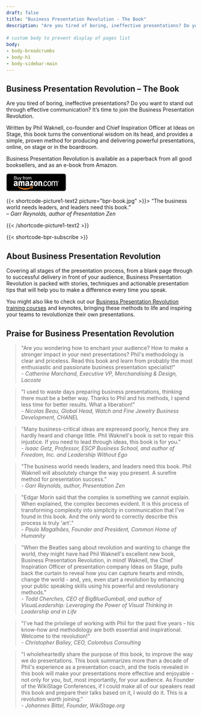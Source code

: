 ```yaml
---
draft: false
title: "Business Presentation Revolution - The Book"
description: "Are you tired of boring, ineffective presentations? Do you want to stand out through effective communication? Discover the Business Presentation Revolution book."

# custom body to prevent display of pages list
body:
- body-breadcrumbs
- body-h1
- body-sidebar-main
---
```


## Business Presentation Revolution – The Book

Are you tired of boring, ineffective presentations? Do you want to stand out through effective communication? It’s time to join the Business Presentation Revolution.

Written by Phil Waknell, co-founder and Chief Inspiration Officer at Ideas on Stage, this book turns the conventional wisdom on its head, and provides a simple, proven method for producing and delivering powerful presentations, online, on stage or in the boardroom.

Business Presentation Revolution is available as a paperback from all good booksellers, and as an e-book from Amazon.

<a href="https://www.amazon.com/Business-Presentation-Revolution-Inspire-Action/dp/1781336091/" target="_blank"><img src="amazon-button.png" /></a>


{{< shortcode-picture1-text2 picture="bpr-book.jpg" >}}> “The business world needs leaders, and leaders need this book.” <br /><i>– Garr Reynolds, author of Presentation Zen</i>

{{< /shortcode-picture1-text2 >}}

{{< shortcode-bpr-subscribe >}}


## About Business Presentation Revolution

Covering all stages of the presentation process, from a blank page through to successful delivery in front of your audience, Business Presentation Revolution is packed with stories, techniques and actionable presentation tips that will help you to make a difference every time you speak.

You might also like to check out our [Business Presentation Revolution training courses](https://www.ideasonstage.com/presentations-training/the-business-presentation-revolution/) and keynotes, bringing these methods to life and inspiring your teams to revolutionize their own presentations.

## Praise for Business Presentation Revolution

> "Are you wondering how to enchant your audience? How to make a stronger impact in your next presentations? Phil's methodology is clear and priceless.
Read this book and learn from probably the most enthusiastic and passionate business presentation specialist!" 
<br /><i>- Catherine Marchand, Executive VP, Merchandising & Design, Lacoste</i>

> "I used to waste days preparing business presentations, thinking there must be a better way. Thanks to Phil and his methods, I spend less time for better results. What a liberation!" 
<br /><i>- Nicolas Beau, Global Head, Watch and Fine Jewelry Business Development, CHANEL</i>

> "Many business-critical ideas are expressed poorly, hence they are hardly heard and change little. Phil Waknell's book is set to repair this injustice. If you need to lead through ideas, this book is for you." 
<br /><i>- Isaac Getz, Professor, ESCP Business School, and author of Freedom, Inc. and Leadership Without Ego</i>

> "The business world needs leaders, and leaders need this book. Phil Waknell will absolutely change the way you present. A surefire method for presentation success." 
<br /><i>- Garr Reynolds, author, Presentation Zen</i>

> "Edgar Morin said that the complex is something we cannot explain. When explained, the complex becomes evident. It is this process of transforming complexity into simplicity in communication that I've found in this book. And the only word to correctly describe this process is truly 'art'." 
<br /><i>- Paulo Magalhães, Founder and President, Common Home of Humanity</i>

> "When the Beatles sang about revolution and wanting to change the world, they might have had Phil Waknell's excellent new book, Business Presentation Revolution, in mind! Waknell, the Chief Inspiration Officer of presentation company Ideas on Stage, pulls back the curtain to reveal how you can capture hearts and minds, change the world - and, yes, even start a revolution by enhancing your public speaking skills using his powerful and revolutionary methods." 
<br /><i>- Todd Cherches, CEO of BigBlueGumball, and author of VisuaLeadership: Leveraging the Power of Visual Thinking in Leadership and in Life</i>

> "I've had the privilege of working with Phil for the past five years - his know-how and methodology are both essential and inspirational. Welcome to the revolution!" 
<br /><i>- Christopher Bailey, CEO, Colombus Consulting</i>

> "I wholeheartedly share the purpose of this book, to improve the way we do presentations. This book summarizes more than a decade of Phil's experience as a presentation coach, and the tools revealed in this book will make your presentations more effective and enjoyable - not only for you, but, most importantly, for your audience. As Founder of the WikiStage Conferences, if I could make all of our speakers read this book and prepare their talks based on it, I would do it. This is a revolution worth joining." 
<br /><i>- Johannes Bittel, Founder, WikiStage.org</i>
